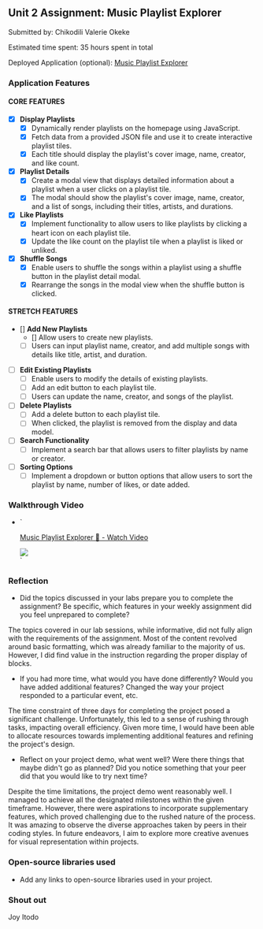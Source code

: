 ## Unit 2 Assignment: Music Playlist Explorer

Submitted by: Chikodili Valerie Okeke

Estimated time spent: 35 hours spent in total

Deployed Application (optional): [Music Playlist Explorer](ADD_LINK_HERE)

### Application Features

#### CORE FEATURES

- [X] **Display Playlists**
  - [X] Dynamically render playlists on the homepage using JavaScript.
  - [X] Fetch data from a provided JSON file and use it to create interactive playlist tiles.
  - [X] Each title should display the playlist's cover image, name, creator, and like count.

- [X] **Playlist Details**
  - [X] Create a modal view that displays detailed information about a playlist when a user clicks on a playlist tile.
  - [X] The modal should show the playlist's cover image, name, creator, and a list of songs, including their titles, artists, and durations.

- [X] **Like Playlists**
  - [X] Implement functionality to allow users to like playlists by clicking a heart icon on each playlist tile.
  - [X] Update the like count on the playlist tile when a playlist is liked or unliked.

- [X] **Shuffle Songs**
  - [X] Enable users to shuffle the songs within a playlist using a shuffle button in the playlist detail modal.
  - [X] Rearrange the songs in the modal view when the shuffle button is clicked.

#### STRETCH FEATURES

- [] **Add New Playlists**
  - [] Allow users to create new playlists.
  - [ ] Users can input playlist name, creator, and add multiple songs with details like title, artist, and duration.

- [ ] **Edit Existing Playlists**
  - [ ] Enable users to modify the details of existing playlists.
  - [ ] Add an edit button to each playlist tile.
  - [ ] Users can update the name, creator, and songs of the playlist.

- [ ] **Delete Playlists**
  - [ ] Add a delete button to each playlist tile.
  - [ ] When clicked, the playlist is removed from the display and data model.

- [ ] **Search Functionality**
  - [ ] Implement a search bar that allows users to filter playlists by name or creator.

- [ ] **Sorting Options**
  - [ ] Implement a dropdown or button options that allow users to sort the playlist by name, number of likes, or date added.

### Walkthrough Video

- `<div>
    <a href="https://www.loom.com/share/a13efb9c3bf544359f92a122d96e7275">
      <p>Music Playlist Explorer 🎵 - Watch Video</p>
    </a>
    <a href="https://www.loom.com/share/a13efb9c3bf544359f92a122d96e7275">
      <img style="max-width:300px;" src="https://cdn.loom.com/sessions/thumbnails/a13efb9c3bf544359f92a122d96e7275-with-play.gif">
    </a>
  </div>`

### Reflection

* Did the topics discussed in your labs prepare you to complete the assignment? Be specific, which features in your weekly assignment did you feel unprepared to complete?

The topics covered in our lab sessions, while informative, did not fully align with the requirements of the assignment. Most of the content revolved around basic formatting, which was already familiar to the majority of us. However, I did find value in the instruction regarding the proper display of blocks.


* If you had more time, what would you have done differently? Would you have added additional features? Changed the way your project responded to a particular event, etc.
  
The time constraint of three days for completing the project posed a significant challenge. Unfortunately, this led to a sense of rushing through tasks, impacting overall efficiency. Given more time, I would have been able to allocate resources towards implementing additional features and refining the project's design.

* Reflect on your project demo, what went well? Were there things that maybe didn't go as planned? Did you notice something that your peer did that you would like to try next time?

Despite the time limitations, the project demo went reasonably well. I managed to achieve all the designated milestones within the given timeframe. However, there were aspirations to incorporate supplementary features, which proved challenging due to the rushed nature of the process. It was amazing to observe the diverse approaches taken by peers in their coding styles. In future endeavors, I aim to explore more creative avenues for visual representation within projects.

### Open-source libraries used

- Add any links to open-source libraries used in your project.

### Shout out

Joy Itodo